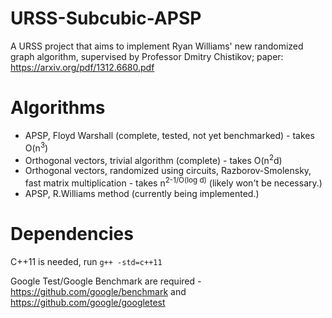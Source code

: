 # URSS-Subcubic-APSP
A URSS project that aims to implement Ryan Williams' new randomized graph algorithm, supervised by Professor Dmitry Chistikov; paper: https://arxiv.org/pdf/1312.6680.pdf

# Algorithms

* APSP, Floyd Warshall (complete, tested, not yet benchmarked) - takes O(n<sup>3</sup>)
* Orthogonal vectors, trivial algorithm (complete) - takes O(n<sup>2</sup>d) 
* Orthogonal vectors, randomized using circuits, Razborov-Smolensky, fast matrix multiplication - takes n<sup>2-1/O(log d)</sup>
  (likely won't be necessary.)
* APSP, R.Williams method (currently being implemented.)

# Dependencies

C++11 is needed, run `g++ -std=c++11`

Google Test/Google Benchmark are required - https://github.com/google/benchmark and https://github.com/google/googletest

